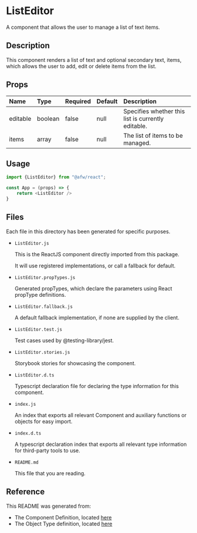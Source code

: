 # ListEditor

A component that allows the user to manage a list of text items.

## Description
This component renders a list of text and optional secondary text, items, which allows the user to add, edit or delete items from the list.

## Props
| Name | Type | Required | Default | Description |
|:----------|:----------|:----|:------------|:------------|
|editable|boolean|false|null|Specifies whether this list is currently editable.|
|items|array|false|null|The list of items to be managed.|

## Usage
```js
import {ListEditor} from "@afw/react";

const App = (props) => {
    return <ListEditor />
}
```

## Files
Each file in this directory has been generated for specific purposes.
 * `ListEditor.js`

   This is the ReactJS component directly imported from this package.

   It will use registered implementations, or call a fallback for default.
 * `ListEditor.propTypes.js`

   Generated propTypes, which declare the parameters using React propType definitions.

 * `ListEditor.fallback.js`

   A default fallback implementation, if none are supplied by the client.

 * `ListEditor.test.js`

   Test cases used by @testing-library/jest.

 * `ListEditor.stories.js`

   Storybook stories for showcasing the component.

 * `ListEditor.d.ts`

   Typescript declaration file for declaring the type information for this component.

 * `index.js`

   An index that exports all relevant Component and auxiliary functions or objects for easy import.

 * `index.d.ts`

   A typescript declaration index that exports all relevant type information for third-party tools to use.

 * `README.md`

   This file that you are reading.

## Reference
This README was generated from:
  * The Component Definition, located [here](/src/afw_components/generate/objects/_AdaptiveLayoutComponentType_/ListEditor.json)
  * The Object Type definition, located [here](/src/afw_components/generate/objects/_AdaptiveObjectType_/_AdaptiveLayoutComponentType_ListEditor.json)

